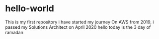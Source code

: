 # hello-world
This is my first repository
i have started my journey On AWS from 2019, i passed my Solutions Architect on April 2020
hello today is the 3 day of ramadan
